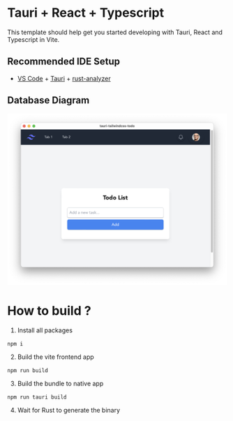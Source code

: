 # Tauri + React + Typescript

This template should help get you started developing with Tauri, React and Typescript in Vite.

## Recommended IDE Setup

- [VS Code](https://code.visualstudio.com/) + [Tauri](https://marketplace.visualstudio.com/items?itemName=tauri-apps.tauri-vscode) + [rust-analyzer](https://marketplace.visualstudio.com/items?itemName=rust-lang.rust-analyzer)

## Database Diagram
![demo](demo.png)

# How to build ?
1. Install all packages
```
npm i
```

2. Build the vite frontend app
```
npm run build
```

3. Build the bundle to native app
```
npm run tauri build
```

4. Wait for Rust to generate the binary